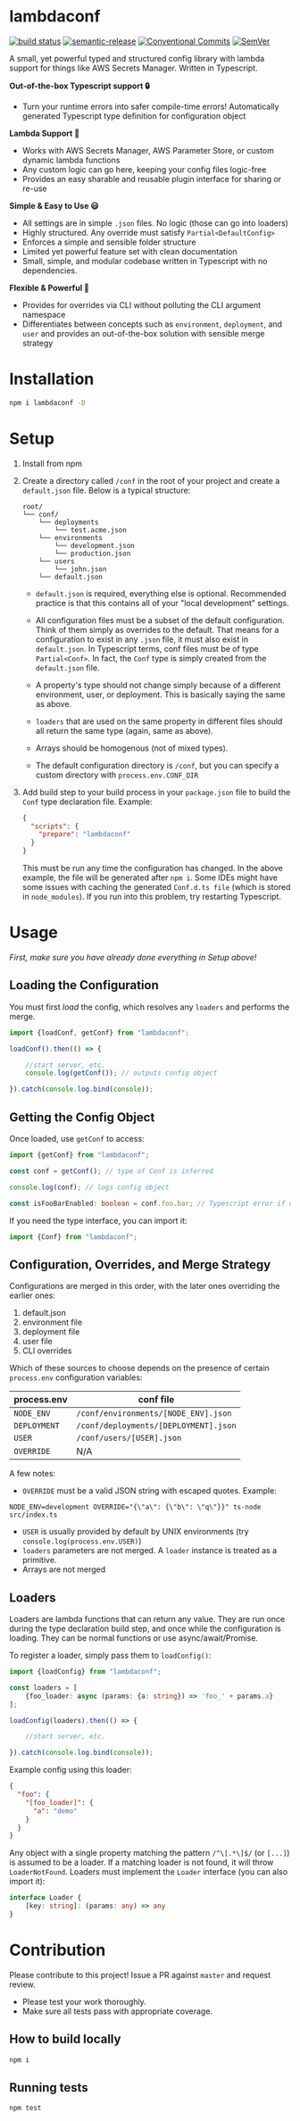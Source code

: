 # lambdaconf

[![build status](https://github.com/mhweiner/lambdaconf/actions/workflows/workflow.yml/badge.svg)](https://github.com/mhweiner/lambdaconf/actions)
[![semantic-release](https://img.shields.io/badge/semantic--release-e10079?logo=semantic-release)](https://github.com/semantic-release/semantic-release)
[![Conventional Commits](https://img.shields.io/badge/Conventional%20Commits-1.0.0-yellow.svg)](https://conventionalcommits.org)
[![SemVer](https://img.shields.io/badge/SemVer-2.0.0-blue)]()

A small, yet powerful typed and structured config library with lambda support for things like AWS Secrets Manager. Written in Typescript.

**Out-of-the-box Typescript support 🔒**
- Turn your runtime errors into safer compile-time errors! Automatically generated Typescript type definition for configuration object

**Lambda Support 🤖**
- Works with AWS Secrets Manager, AWS Parameter Store, or custom dynamic lambda functions
- Any custom logic can go here, keeping your config files logic-free
- Provides an easy sharable and reusable plugin interface for sharing or re-use

**Simple & Easy to Use 😃**
- All settings are in simple `.json` files. No logic (those can go into loaders)
- Highly structured. Any override must satisfy `Partial<DefaultConfig>`
- Enforces a simple and sensible folder structure
- Limited yet powerful feature set with clean documentation
- Small, simple, and modular codebase written in Typescript with no dependencies.

**Flexible & Powerful 💪**
- Provides for overrides via CLI without polluting the CLI argument namespace
- Differentiates between concepts such as `environment`, `deployment`, and `user` and provides an out-of-the-box
  solution with sensible merge strategy

# Installation

```bash
npm i lambdaconf -D
```

# Setup

1. Install from npm

2. Create a directory called `/conf` in the root of your project and create a `default.json` file. Below is a typical structure:
    ```shell script
    root/
    └── conf/
        └── deployments
            └── test.acme.json
        └── environments
            └── development.json
            └── production.json
        └── users
            └── john.json
        └── default.json
    ```
   
   - `default.json` is required, everything else is optional. Recommended practice is that this contains all of your "local development" settings.
   
   - All configuration files must be a subset of the default configuration. Think of them simply as overrides to the default. That means for a configuration to exist in any 
   `.json` file, it must also exist in `default.json`. In Typescript terms, conf files must be of type `Partial<Conf>`. 
   In fact, the `Conf` type is simply created from the `default.json` file.
   
   - A property's type should not change simply because of a different environment, user, or deployment. This is basically saying the same as above.
   
   - `loaders` that are used on the same property in different files should all return the same type (again, same as above).

   - Arrays should be homogenous (not of mixed types).
   
   - The default configuration directory is `/conf`, but you can specify a custom directory with `process.env.CONF_DIR`

3. Add build step to your build process in your `package.json` file to build the `Conf` type declaration file. Example:
    
    ```json
    {
      "scripts": {
        "prepare": "lambdaconf"
      }
    }
    ```

    This must be run any time the configuration has changed. In the above example, the file will be generated after `npm i`. Some IDEs might have some issues with caching the generated `Conf.d.ts file` (which is stored in `node_modules`). If you run into this problem, try restarting Typescript.
    
# Usage

_First, make sure you have already done everything in Setup above!_

## Loading the Configuration

You must first *load* the config, which resolves any `loaders` and performs the merge.

```typescript
import {loadConf, getConf} from "lambdaconf";

loadConf().then(() => {

    //start server, etc.
    console.log(getConf()); // outputs config object

}).catch(console.log.bind(console));
```

## Getting the Config Object

Once loaded, use `getConf` to access:

```typescript
import {getConf} from "lambdaconf";

const conf = getConf(); // type of Conf is inferred

console.log(conf); // logs config object

const isFooBarEnabled: boolean = conf.foo.bar; // Typescript error if does not exist or type mismatch
```

If you need the type interface, you can import it:

```typescript
import {Conf} from "lambdaconf";
```

## Configuration, Overrides, and Merge Strategy

Configurations are merged in this order, with the later ones overriding the earlier ones:
 
1. default.json
2. environment file
3. deployment file
4. user file
5. CLI overrides

Which of these sources to choose depends on the presence of certain `process.env` configuration variables:

| **process.env**     | **conf file**                         |
| ------------------- | --------------------------------------|
| `NODE_ENV`          | `/conf/environments/[NODE_ENV].json`  |
| `DEPLOYMENT`        | `/conf/deployments/[DEPLOYMENT].json` |
| `USER`              | `/conf/users/[USER].json`             |
| `OVERRIDE`          | N/A                                   |

A few notes:

- `OVERRIDE` must be a valid JSON string with escaped quotes. Example:

```shell script
NODE_ENV=development OVERRIDE="{\"a\": {\"b\": \"q\"}}" ts-node src/index.ts
```

- `USER` is usually provided by default by UNIX environments (try `console.log(process.env.USER)`)
- `loaders` parameters are not merged. A `loader` instance is treated as a primitive. 
- Arrays are not merged

## Loaders

Loaders are lambda functions that can return any value. They are run once during the type declaration build step, and once while the configuration is loading. They can be
normal functions or use async/await/Promise.

To register a loader, simply pass them to `loadConfig()`:

```typescript
import {loadConfig} from "lambdaconf";

const loaders = [
    {foo_loader: async (params: {a: string}) => 'foo_' + params.a}
];

loadConfig(loaders).then(() => {

    //start server, etc.

}).catch(console.log.bind(console));
```

Example config using this loader:

```json
{
  "foo": {
    "[foo_loader]": {
      "a": "demo"
    }   
  }
}
```

Any object with a single property matching the pattern `/^\[.*\]$/` (or `[...]`) is assumed to be a loader. If a matching loader is not found, it will throw `LoaderNotFound`. Loaders must implement the `Loader` interface (you can also import it):

```typescript
interface Loader {
    [key: string]: (params: any) => any
}
```

# Contribution

Please contribute to this project! Issue a PR against `master` and request review. 

- Please test your work thoroughly.
- Make sure all tests pass with appropriate coverage.

## How to build locally

```bash
npm i
```

## Running tests

```shell script
npm test
```
